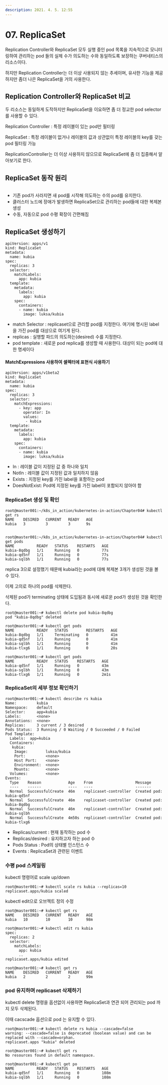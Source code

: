 ```yaml
---
description: 2021. 4. 5. 12:55
---
```


# 07. ReplicaSet

Replication Controller와 ReplicaSet 모두 실행 중인 pod 목록을 지속적으로 모니터링하여 관리하는 pod 들의 실제 수가 의도하는 수와 동일하도록 보장하는 쿠버네티스의 리소스이다.

하지만 Replication Controller는 더 이상 사용되지 않는 추세이며, 유사한 기능을 제공하지만 좀더 나은 ReplicaSet을 거의 사용한다.



## Replication Controller와 ReplicaSet 비교

두 리소스는 동일하게 도작하지만 ReplicaSet을 이요하면 좀 더 정교한 pod selector를 사용할 수 있다.

Replication Controller : 특정 레이블이 있는 pod만 필터링

ReplicaSet : 특정 레이블이 없거나 레이블의 값과 상관없이 특정 레이블의 key를 갖는 pod 필터링 가능

ReplicationController는 더 이상 사용하지 않으므로 ReplicaSet에 좀 더 집중해서 알아보기로 한다.



## ReplicaSet 동작 원리

<figure><img src="https://blog.kakaocdn.net/dn/cjaqMF/btq1MrC1m7h/UEBoY0btxNEyJQamd2TkNK/img.png" alt=""><figcaption></figcaption></figure>

* 기존 pod가 사라지면 새 pod를 시작해 의도하는 수의 pod를 유지한다.
* 클러스터 노드에 장애가 발생하면 ReplicaSet으로 관리하는 pod들에 대한 복제본 생성
* 수동, 자동으로 pod 수평 확장이 간편해짐





## ReplicaSet 생성하기

```
apiVersion: apps/v1
kind: ReplicaSet
metadata:
  name: kubia
spec:
  replicas: 3
  selector:
    matchLabels:
      app: kubia
  template:
    metadata:
      labels:
        app: kubia
    spec:
      containers:
      - name: kubia
        image: luksa/kubia
```

* match Selector : replicaset으로 관리할 pod를 지정한다. 여기에 명시된 label 을 가진 pod를 대상으로 여기게 된다.
* replicas : 실행할 파드의 의도하는(desired) 수를 지정한다.
* pod template : 새로운 pod replica를 생성할 때 사용한다. 대상이 되는 pod에 대한 명세이다

#### MatchExpressions 사용하여 셀렉터에 표현식 사용하기

```
apiVersion: apps/v1beta2
kind: ReplicaSet
metadata:
  name: kubia
spec:
  replicas: 3
  selector:
    matchExpressions:
      - key: app
        operator: In
        values:
         - kubia
  template:
    metadata:
      labels:
        app: kubia
    spec:
      containers:
      - name: kubia
        image: luksa/kubia
```

* In : 레이블 값이 지정된 값 중 하나와 일치
* NotIn : 레이블 값이 지정된 값과 일치하지 않음
* Exists : 지정된 key를 가진 label을 포함하는 pod
* DoesNotExist: Pod에 지정된 key를 가진 label이 포함되지 않아야 함



### ReplicaSet 생성 및 확인

```
root@master001:~/k8s_in_action/kubernetes-in-action/Chapter04# kubectl get rs
NAME    DESIRED   CURRENT   READY   AGE
kubia   3         3         3       9s


root@master001:~/k8s_in_action/kubernetes-in-action/Chapter04# kubectl get pods
NAME          READY   STATUS    RESTARTS   AGE
kubia-8qdbg   1/1     Running   0          77s
kubia-qd5nf   1/1     Running   0          77s
kubia-sqlbh   1/1     Running   0          77s
```

replica 3으로 설정했기 때문에 kubia라는 pod에 대해 복제본 3개가 생성된 것을 볼 수 있다.

이제 고의로 하나의 pod를 삭제한다.

삭제된 pod가 terminating 상태에 도입됨과 동시에 새로운 pod가 생성된 것을 확인한다.

```
root@master001:~# kubectl delete pod kubia-8qdbg
pod "kubia-8qdbg" deleted

root@master001:~# kubectl get pods
NAME          READY   STATUS        RESTARTS   AGE
kubia-8qdbg   1/1     Terminating   0          41m
kubia-qd5nf   1/1     Running       0          41m
kubia-sqlbh   1/1     Running       0          41m
kubia-tlxg6   1/1     Running       0          20s

root@master001:~# kubectl get pods
NAME          READY   STATUS    RESTARTS   AGE
kubia-qd5nf   1/1     Running   0          43m
kubia-sqlbh   1/1     Running   0          43m
kubia-tlxg6   1/1     Running   0          2m1s
```



### ReplicaSet의 세부 정보 확인하기

```
root@master001:~# kubectl describe rs kubia
Name:         kubia
Namespace:    default
Selector:     app=kubia
Labels:       <none>
Annotations:  <none>
Replicas:     3 current / 3 desired
Pods Status:  3 Running / 0 Waiting / 0 Succeeded / 0 Failed
Pod Template:
  Labels:  app=kubia
  Containers:
   kubia:
    Image:        luksa/kubia
    Port:         <none>
    Host Port:    <none>
    Environment:  <none>
    Mounts:       <none>
  Volumes:        <none>
Events:
  Type    Reason            Age    From                   Message
  ----    ------            ----   ----                   -------
  Normal  SuccessfulCreate  46m    replicaset-controller  Created pod: kubia-qd5nf
  Normal  SuccessfulCreate  46m    replicaset-controller  Created pod: kubia-8qdbg
  Normal  SuccessfulCreate  46m    replicaset-controller  Created pod: kubia-sqlbh
  Normal  SuccessfulCreate  4m50s  replicaset-controller  Created pod: kubia-tlxg6
```

* Replicas/current : 현재 동작하는 pod 수
* Replicas/desired : 유지하고자 하는 pod 수
* Pods Status : Pod의 상태별 인스턴스 수
* Events : ReplicaSet과 관련된 이벤트



### 수평 pod 스케일링

kubectl 명령어로 scale up/down

```
root@master001:~# kubectl scale rs kubia --replicas=10
replicaset.apps/kubia scaled
```

kubectl edit으로 오브젝트 정의 수정

```
root@master001:~# kubectl get rs
NAME    DESIRED   CURRENT   READY   AGE
kubia   10        10        10      98m

root@master001:~# kubectl edit rs kubia
spec:
  replicas: 2
  selector:
    matchLabels:
      app: kubia
      ..
replicaset.apps/kubia edited

root@master001:~# kubectl get rs
NAME    DESIRED   CURRENT   READY   AGE
kubia   2         2         2       99m
```



### pod 유지하며 replicaset 삭제하기

kubectl delete 명령을 옵션없이 사용하면 ReplicaSet과 연관 되어 관리되는 pod 까지 모두 삭제된다.

이때 cacscade 옵션으로 pod 는 유지할 수 있다.

```
root@master001:~# kubectl delete rs kubia --cascade=false
warning: --cascade=false is deprecated (boolean value) and can be replaced with --cascade=orphan.
replicaset.apps "kubia" deleted

root@master001:~# kubectl get rs
No resources found in default namespace.

root@master001:~# kubectl get po
NAME          READY   STATUS    RESTARTS   AGE
kubia-qd5nf   1/1     Running   0          108m
kubia-sqlbh   1/1     Running   0          108m
```
